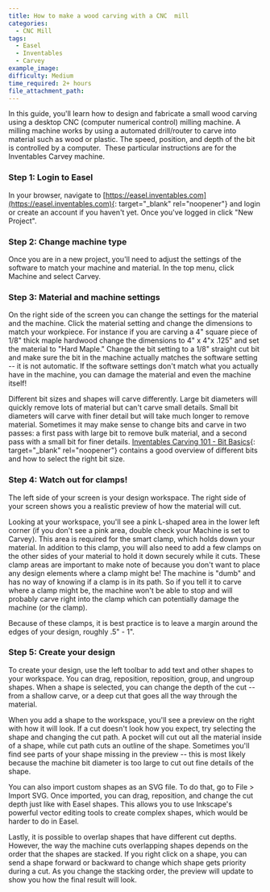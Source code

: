 ```yaml
---
title: How to make a wood carving with a CNC  mill
categories:
  - CNC Mill
tags:
  - Easel
  - Inventables
  - Carvey
example_image:
difficulty: Medium
time_required: 2+ hours
file_attachment_path:
---
```


In this guide, you'll learn how to design and fabricate a small wood carving using a desktop CNC (computer numerical control) milling machine. A milling machine works by using a automated drill/router to carve into material such as wood or plastic. The speed, position, and depth of the bit is controlled by a computer.&nbsp; These particular instructions are for the Inventables Carvey machine.

### Step 1: Login to Easel

In your browser, navigate to [https://easel.inventables.com](https://easel.inventables.com){: target="_blank" rel="noopener"} and login or create an account if you haven't yet. Once you've logged in click "New Project".

### Step 2: Change machine type

Once you are in a new project, you'll need to adjust the settings of the software to match your machine and material. In the top menu, click Machine and select Carvey.

### Step 3: Material and machine settings

On the right side of the screen you can change the settings for the material and the machine. Click the material setting and change the dimensions to match your workpiece. For instance if you are carving a 4" square piece of 1/8" thick maple hardwood change the dimensions to 4" x 4"x .125" and set the material to "Hard Maple." Change the bit setting to a 1/8" straight cut bit and make sure the bit in the machine actually matches the software setting -- it is not automatic. If the software settings don't match what you actually have in the machine, you can damage the material and even the machine itself\!

Different bit sizes and shapes will carve differently. Large bit diameters will quickly remove lots of material but can't carve small details. Small bit diameters will carve with finer detail but will take much longer to remove material. Sometimes it may make sense to change bits and carve in two passes: a first pass with large bit to remove bulk material, and a second pass with a small bit for finer details. [Inventables Carving 101 - Bit Basics](https://inventables.zendesk.com/hc/en-us/articles/360012849233-Carving-Bits-101-Bit-Basics){: target="_blank" rel="noopener"} contains a good overview of different bits and how to select the right bit size.

### Step 4: Watch out for clamps\!

The left side of your screen is your design workspace. The right side of your screen shows you a realistic preview of how the material will cut.

Looking at your workspace, you'll see a pink L-shaped area in the lower left corner (if you don't see a pink area, double check your Machine is set to Carvey). This area is required for the smart clamp, which holds down your material. In addition to this clamp, you will also need to add a few clamps on the other sides of your material to hold it down securely while it cuts. These clamp areas are important to make note of because you don't want to place any design elements where a clamp might be\! The machine is "dumb" and has no way of knowing if a clamp is in its path. So if you tell it to carve where a clamp might be, the machine won't be able to stop and will probably carve right into the clamp which can potentially damage the machine (or the clamp).

Because of these clamps, it is best practice is to leave a margin around the edges of your design, roughly .5" - 1".

### Step 5: Create your design

To create your design, use the left toolbar to add text and other shapes to your workspace. You can drag, reposition, reposition, group, and ungroup shapes. When a shape is selected, you can change the depth of the cut -- from a shallow carve, or a deep cut that goes all the way through the material.

When you add a shape to the workspace, you'll see a preview on the right with how it will look. If a cut doesn't look how you expect, try selecting the shape and changing the cut path. A pocket will cut out all the material inside of a shape, while cut path cuts an outline of the shape. Sometimes you'll find see parts of your shape missing in the preview -- this is most likely because the machine bit diameter is too large to cut out fine details of the shape.

You can also import custom shapes as an SVG file. To do that, go to File &gt; Import SVG. Once imported, you can drag, reposition, and change the cut depth just like with Easel shapes. This allows you to use Inkscape's powerful vector editing tools to create complex shapes, which would be harder to do in Easel.

Lastly, it is possible to overlap shapes that have different cut depths. However, the way the machine cuts overlapping shapes depends on the order that the shapes are stacked. If you right click on a shape, you can send a shape forward or backward to change which shape gets priority during a cut. As you change the stacking order, the preview will update to show you how the final result will look.

&nbsp;
